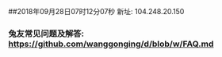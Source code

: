 ##2018年09月28日07时12分07秒 新址: 104.248.20.150
### 兔友常见问题及解答: https://github.com/wanggonging/d/blob/w/FAQ.md
